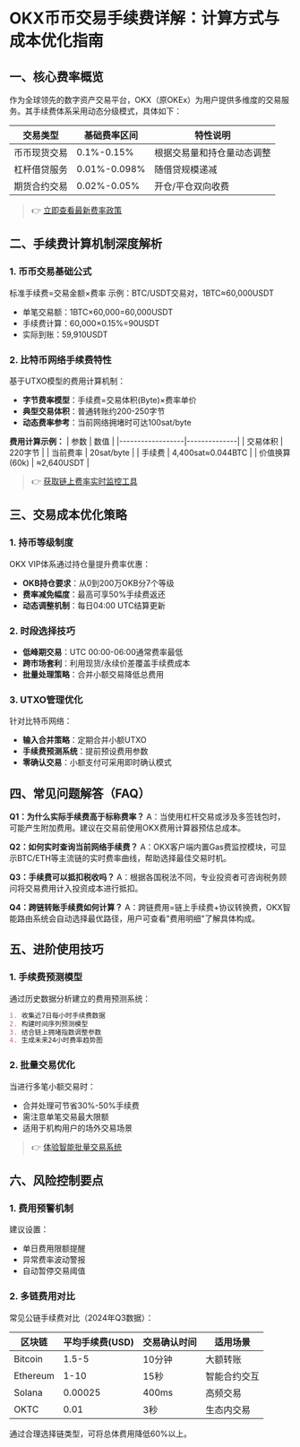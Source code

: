 # OKX币币交易手续费详解：计算方式与成本优化指南

## 一、核心费率概览
作为全球领先的数字资产交易平台，OKX（原OKEx）为用户提供多维度的交易服务。其手续费体系采用动态分级模式，具体如下：

| 交易类型        | 基础费率区间   | 特性说明                     |
|-----------------|---------------|----------------------------|
| 币币现货交易    | 0.1%-0.15%    | 根据交易量和持仓量动态调整   |
| 杠杆借贷服务    | 0.01%-0.098%  | 随借贷规模递减               |
| 期货合约交易    | 0.02%-0.05%   | 开仓/平仓双向收费            |

> 👉 [立即查看最新费率政策](https://bit.ly/okx_welcome)

## 二、手续费计算机制深度解析

### 1. 币币交易基础公式
标准手续费=交易金额×费率
示例：BTC/USDT交易对，1BTC≈60,000USDT
- 单笔交易额：1BTC×60,000=60,000USDT
- 手续费计算：60,000×0.15%=90USDT
- 实际到账：59,910USDT

### 2. 比特币网络手续费特性
基于UTXO模型的费用计算机制：
- **字节费率模型**：手续费=交易体积(Byte)×费率单价
- **典型交易体积**：普通转账约200-250字节
- **动态费率参考**：当前网络拥堵时可达100sat/byte

**费用计算示例：**
| 参数             | 数值          |
|------------------|--------------|
| 交易体积         | 220字节      |
| 当前费率         | 20sat/byte   |
| 手续费           | 4,400sat≈0.044BTC |
| 价值换算(60k)    | ≈2,640USDT   |

> 👉 [获取链上费率实时监控工具](https://bit.ly/okx_welcome)

## 三、交易成本优化策略

### 1. 持币等级制度
OKX VIP体系通过持仓量提升费率优惠：
- **OKB持仓要求**：从0到200万OKB分7个等级
- **费率减免幅度**：最高可享50%手续费返还
- **动态调整机制**：每日04:00 UTC结算更新

### 2. 时段选择技巧
- **低峰期交易**：UTC 00:00-06:00通常费率最低
- **跨市场套利**：利用现货/永续价差覆盖手续费成本
- **批量处理策略**：合并小额交易降低总费用

### 3. UTXO管理优化
针对比特币网络：
- **输入合并策略**：定期合并小额UTXO
- **手续费预测系统**：提前预设费用参数
- **零确认交易**：小额支付可采用即时确认模式

## 四、常见问题解答（FAQ）

**Q1：为什么实际手续费高于标称费率？**
A：当使用杠杆交易或涉及多签钱包时，可能产生附加费用。建议在交易前使用OKX费用计算器预估总成本。

**Q2：如何实时查询当前网络手续费？**
A：OKX客户端内置Gas费监控模块，可显示BTC/ETH等主流链的实时费率曲线，帮助选择最佳交易时机。

**Q3：手续费可以抵扣税收吗？**
A：根据各国税法不同，专业投资者可咨询税务顾问将交易费用计入投资成本进行抵扣。

**Q4：跨链转账手续费如何计算？**
A：跨链费用=链上手续费+协议转换费，OKX智能路由系统会自动选择最优路径，用户可查看"费用明细"了解具体构成。

## 五、进阶使用技巧

### 1. 手续费预测模型
通过历史数据分析建立的费用预测系统：
```markdown
1. 收集近7日每小时手续费数据
2. 构建时间序列预测模型
3. 结合链上拥堵指数调整参数
4. 生成未来24小时费率趋势图
```

### 2. 批量交易优化
当进行多笔小额交易时：
- 合并处理可节省30%-50%手续费
- 需注意单笔交易最大限额
- 适用于机构用户的场外交易场景

> 👉 [体验智能批量交易系统](https://bit.ly/okx_welcome)

## 六、风险控制要点

### 1. 费用预警机制
建议设置：
- 单日费用限额提醒
- 异常费率波动警报
- 自动暂停交易阈值

### 2. 多链费用对比
常见公链手续费对比（2024年Q3数据）：

| 区块链   | 平均手续费(USD) | 交易确认时间 | 适用场景         |
|---------|------------------|--------------|------------------|
| Bitcoin | 1.5-5            | 10分钟       | 大额转账         |
| Ethereum| 1-10             | 15秒         | 智能合约交互     |
| Solana  | 0.00025          | 400ms        | 高频交易         |
| OKTC    | 0.01             | 3秒          | 生态内交易       |

通过合理选择链类型，可将总体费用降低60%以上。